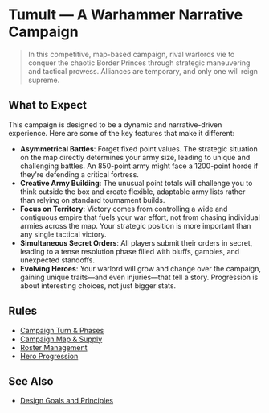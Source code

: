 # Tumult — A Warhammer Narrative Campaign

> In this competitive, map-based campaign, rival warlords vie to conquer the chaotic Border Princes through strategic maneuvering and tactical prowess. Alliances are temporary, and only one will reign supreme.

## What to Expect

This campaign is designed to be a dynamic and narrative-driven experience. Here are some of the key features that make it different:

*   **Asymmetrical Battles**: Forget fixed point values. The strategic situation on the map directly determines your army size, leading to unique and challenging battles. An 850-point army might face a 1200-point horde if they're defending a critical fortress.
*   **Creative Army Building**: The unusual point totals will challenge you to think outside the box and create flexible, adaptable army lists rather than relying on standard tournament builds.
*   **Focus on Territory**: Victory comes from controlling a wide and contiguous empire that fuels your war effort, not from chasing individual armies across the map. Your strategic position is more important than any single tactical victory.
*   **Simultaneous Secret Orders**: All players submit their orders in secret, leading to a tense resolution phase filled with bluffs, gambles, and unexpected standoffs.
*   **Evolving Heroes**: Your warlord will grow and change over the campaign, gaining unique traits—and even injuries—that tell a story. Progression is about interesting choices, not just bigger stats.

## Rules

* [Campaign Turn & Phases](rules/turn_phases.md)
* [Campaign Map & Supply](rules/map_supply.md)
* [Roster Management](rules/roster_management.md)
* [Hero Progression](rules/hero_progression.md)

## See Also

* [Design Goals and Principles](design/README.md)
